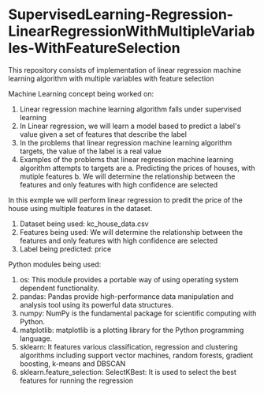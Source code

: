 # SupervisedLearning-Regression-LinearRegressionWithMultipleVariables-WithFeatureSelection
This repository consists of implementation of linear regression machine learning algorithm with multiple variables with feature selection

Machine Learning concept being worked on:

1. Linear regression machine learning algorithm falls under supervised learning
2. In Linear regression, we will learn a model based to predict a label's value given a set of features that describe the label
3. In the problems that linear regression machine learning algorithm targets, the value of the label is a real value
4. Examples of the problems that linear regression machine learning algorithm attempts to targets are 
a. Predicting the prices of houses, with mutiple features
b. We will determine the relationship between the features and only features with high confidence are selected 

In this exmple we will perform linear regression to predit the price of the house using multiple features in the dataset.

1. Dataset being used: kc_house_data.csv
2. Features being used: We will determine the relationship between the features and only features with high confidence are selected
3. Label being predicted: price

Python modules being used:

1. os: This module provides a portable way of using operating system dependent functionality.
2. pandas: Pandas provide high-performance data manipulation and analysis tool using its powerful data structures.
3. numpy: NumPy is the fundamental package for scientific computing with Python.
4. matplotlib: matplotlib is a plotting library for the Python programming language.
5. sklearn: It features various classification, regression and clustering algorithms including support vector machines, random forests, gradient boosting, k-means and DBSCAN
6. sklearn.feature_selection: SelectKBest: It is used to select the best features for running the regression
